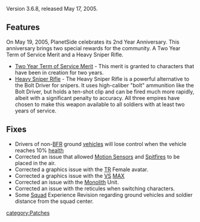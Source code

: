 Version 3.6.8, released May 17, 2005.

## Features

On May 19, 2005, PlanetSide celebrates its 2nd Year Anniversary. This
anniversary brings two special rewards for the community. A Two Year
Term of Service Merit and a Heavy Sniper Rifle.

- [Two Year Term of Service Merit](Term_of_Service.md) - This
  merit is granted to characters that have been in creation for two
  years.
- [Heavy Sniper Rifle](Heavy_Scout_Rifle.md) - The Heavy
  Sniper Rifle is a powerful alternative to the Bolt Driver for
  snipers. It uses high-caliber "bolt" ammunition like the Bolt
  Driver, but holds a ten-shot clip and can be fired much more
  rapidly, albeit with a significant penalty to accuracy. All three
  empires have chosen to make this weapon available to all soldiers
  with at least two years of service.

## Fixes

- Drivers of non-[BFR](BFR.md) ground
  [vehicles](vehicle.md) will lose control when the vehicle
  reaches 10% [health](health.md)
- Corrected an issue that allowed [Motion
  Sensors](#Motion_Sensor) and
  [Spitfires](Spitfire_Turret.md) to be placed in the air.
- Corrected a graphics issue with the [TR](TR.md) Female
  avatar.
- Corrected a graphics issue with the [VS](VS.md)
  [MAX](MAX.md)
- Corrected an issue with the [Monolith](Monolith.md) Unit.
- Corrected an issue with the reticules when switching characters.
- Some [Squad](Squad.md) Experience Revision regarding ground
  vehicles and soldier distance from the squad center.

[category:Patches](category:Patches.md)
